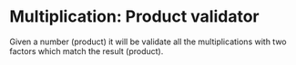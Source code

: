 # Multiplication: Product validator

Given a number (product) it will be validate all the multiplications with two factors which match the result (product).
